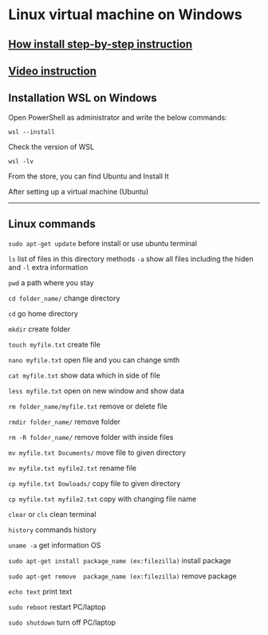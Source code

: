 # Linux virtual machine on Windows

## [How install step-by-step instruction]("https://ubuntu.com/tutorials/install-ubuntu-on-wsl2-on-windows-10#1-overview")

## [Video instruction]("https://www.youtube.com/watch?v=X-DHaQLrBi8")

## Installation WSL on Windows

Open PowerShell as administrator and write the below commands:

    wsl --install

Check the version of WSL

    wsl -lv

From the store, you can find Ubuntu and Install It

After setting up a virtual machine (Ubuntu)


---

## Linux commands

`sudo apt-get update`    before install or use ubuntu terminal

`ls`    list of files in this directory methods `-a` show all files including the hiden and `-l` extra information

`pwd`   a path where you stay

`cd folder_name/`    change directory

`cd`    go home directory

`mkdir` create folder

`touch myfile.txt`    create file

`nano myfile.txt`   open file and you can change smth

`cat myfile.txt`    show data which in side of file

`less myfile.txt`   open on new window and show data

`rm folder_name/myfile.txt` remove or delete file

`rmdir folder_name/`    remove folder

`rm -R folder_name/`    remove folder with inside files

`mv myfile.txt Documents/`  move file to given directory

`mv myfile.txt myfile2.txt` rename file

`cp myfile.txt Dowloads/`   copy file to given directory

`cp myfile.txt myfile2.txt` copy with changing file name

`clear` or `cls`    clean terminal

`history`   commands history

`uname -a`  get information OS

`sudo apt-get install package_name (ex:filezilla)` install package

`sudo apt-get remove  package_name (ex:filezilla)` remove package

`echo text` print text

`sudo reboot`   restart PC/laptop

`sudo shutdown` turn off PC/laptop





